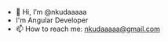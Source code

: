 - 👋 Hi, I’m @nkudaaaaa
- I'm Angular Developer
- 📫 How to reach me: nkudaaaaa@gmail.com

<!---
nkudaaaaa/nkudaaaaa is a ✨ special ✨ repository because its `README.md` (this file) appears on your GitHub profile.
You can click the Preview link to take a look at your changes.
--->
